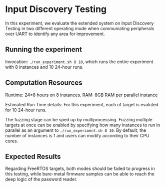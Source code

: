 # Input Discovery Testing
In this experiment, we evaluate the extended system on Input Discovery Testing in two different operating mode when communiating peripherals over UART to identify any area for improvement.

## Running the experiment
Invocation: `./run_experiment.sh 8 10`, which runs the entire experiment with 8 instances and 10 24-hour runs.


## Computation Resources
Runtime: 24*8 hours on 8 instances.
RAM: 8GB RAM per parallel instance

Estimated Run Time details:
For this experiment, each of target is evaluted for 10 24-hour runs.


The fuzzing stage can be sped up by multiprocessing. Fuzzing multiple targets at once can be enabled by specifying how many instances to run in parallel as an argument to `./run_experiment.sh 8 10`. By default, the number of instances is 1 and users can modify according to their CPU cores.


## Expected Results
Regarding FreeRTOS targets, both modes should be failed to progress in this testing, while bare-metal firmware samples can be able to reach the deep logic of the password reader.

